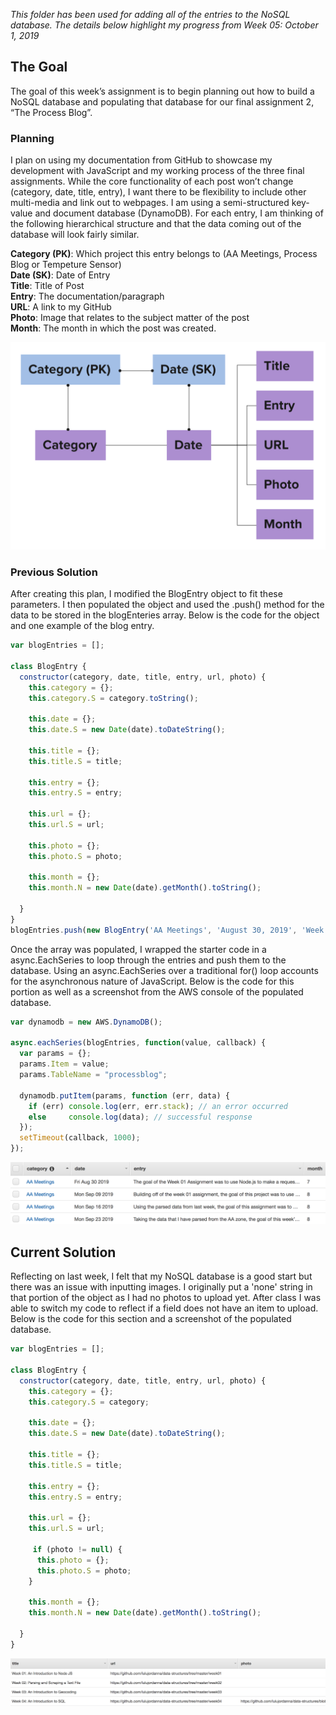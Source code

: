 *This folder has been used for adding all of the entries to the NoSQL database. The details below highlight my progress from Week 05: October 1, 2019*

## The Goal

The goal of this week’s assignment is to begin planning out how to build a NoSQL database and populating that database for our final assignment 2, “The Process Blog”.

### Planning 
I plan on using my documentation from GitHub to showcase my development with JavaScript and my working process of the three final assignments. While the core functionality of each post won’t change (category, date, title, entry), I want there to be flexibility to include other multi-media and link out to webpages. I am using a semi-structured key-value and document database (DynamoDB).  For each entry, I am thinking of the following hierarchical structure and that the data coming out of the database will look fairly similar. 

<strong>Category (PK)</strong>: Which project this entry belongs to (AA Meetings, Process Blog or Tempeture Sensor)
<br>
<strong>Date (SK)</strong>: Date of Entry
<br>
<strong>Title</strong>: Title of Post
<br>
<strong>Entry</strong>: The documentation/paragraph 
<br>
<strong>URL</strong>: A link to my GitHub
<br>
<strong>Photo</strong>: Image that relates to the subject matter of the post
<br>
<strong>Month</strong>: The month in which the post was created.


![Data Structure](https://github.com/lulujordanna/data-structures/blob/master/week05/files/dataStructureProcess.png)


### Previous Solution 
After creating this plan, I modified the BlogEntry object to fit these parameters. I then populated the object and used the .push() method for the data to be stored in the blogEnteries array. Below is the code for the object and one example of the blog entry.
```Javascript
var blogEntries = [];

class BlogEntry {
  constructor(category, date, title, entry, url, photo) {
    this.category = {};
    this.category.S = category.toString();
    
    this.date = {}; 
    this.date.S = new Date(date).toDateString();
    
    this.title = {};
    this.title.S = title;
    
    this.entry = {};
    this.entry.S = entry;
    
    this.url = {};
    this.url.S = url;
    
    this.photo = {};
    this.photo.S = photo;
    
    this.month = {};
    this.month.N = new Date(date).getMonth().toString();
    
  }
}
blogEntries.push(new BlogEntry('AA Meetings', 'August 30, 2019', 'Week 01: An Introduction to Node JS', 'The goal of the Week 01 Assignment was to use Node.js to make a request for each of the ten "Meeting List Agenda" pages for Alcoholics Anonymous in Manhattan. The final outcome will programmatically convert the HTML pages to text files. Using the starter code as my base, I needed to create two arrays to hold the information for the URLs and text file paths. However, the for() loop was executing faster than the methods inside the loop. By changing the var to a let statement, this created a fresh binding to our iterator versus var which does a single binding for the whole loop. The outcome was successful, however moving forward I would like to learn how to generate the URLs and file names dynamically.', 'https://github.com/lulujordanna/data-structures/tree/master/week01', 'none'));

```

Once the array was populated, I wrapped the starter code in a async.EachSeries to loop through the entries and push them to the database. Using an async.EachSeries over a traditional for() loop accounts for the asynchronous nature of JavaScript. Below is the code for this portion as well as a screenshot from the AWS console of the populated database.  
```Javascript
var dynamodb = new AWS.DynamoDB();

async.eachSeries(blogEntries, function(value, callback) {
  var params = {};
  params.Item = value; 
  params.TableName = "processblog";
  
  dynamodb.putItem(params, function (err, data) {
    if (err) console.log(err, err.stack); // an error occurred
    else     console.log(data); // successful response
  });
  setTimeout(callback, 1000); 
});  
```
![Screenshot of Populated Database](https://github.com/lulujordanna/data-structures/blob/master/week05/files/PopulatedDynamoDB.png)

## Current Solution 

Reflecting on last week, I felt that my NoSQL database is a good start but there was an issue with inputting images. I originally put a  'none' string in that portion of the object as I had no photos to upload yet. After class I was able to switch my code to reflect if a field does not have an item to upload. Below is the code for this section and a screenshot of the populated database.

```Javascript
var blogEntries = [];

class BlogEntry {
  constructor(category, date, title, entry, url, photo) {
    this.category = {};
    this.category.S = category; 
    
    this.date = {}; 
    this.date.S = new Date(date).toDateString();
    
    this.title = {};
    this.title.S = title;
    
    this.entry = {};
    this.entry.S = entry;
    
    this.url = {};
    this.url.S = url;
    
     if (photo != null) {
      this.photo = {};
      this.photo.S = photo;
    }
    
    this.month = {};
    this.month.N = new Date(date).getMonth().toString();
    
  }
}
```
![Screenshot of Populated Database](https://github.com/lulujordanna/data-structures/blob/master/week05/files/populatedDynamoDB2.png)
